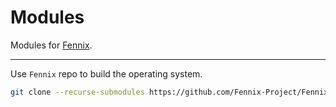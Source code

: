 # Modules

Modules for [Fennix](https://github.com/Fennix-Project/Fennix).

---

Use `Fennix` repo to build the operating system.

```bash
git clone --recurse-submodules https://github.com/Fennix-Project/Fennix.git
```
